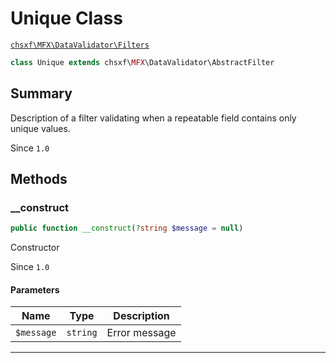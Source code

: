 # Unique Class

[`chsxf\MFX\DataValidator\Filters`](API-Namespace-DataValidator_Filters)

```php
class Unique extends chsxf\MFX\DataValidator\AbstractFilter
```

## Summary

Description of a filter validating when a repeatable field contains only unique values.

Since `1.0`

## Methods

### __construct

```php
public function __construct(?string $message = null)
```

Constructor

Since `1.0`

#### Parameters

| Name       | Type     | Description   |
| ---------- | -------- | ------------- |
| `$message` | `string` | Error message |

---

